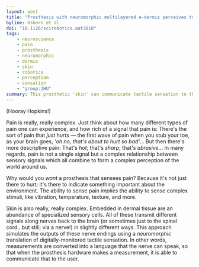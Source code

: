 ```yaml
---
layout: post
title: "Prosthesis with neuromorphic multilayered e-dermis perceives touch and pain"
byline: Osborn et al
doi: "10.1126/scirobotics.aat3818"
tags:
    - neuroscience
    - pain
    - prosthesis
    - neuromorphic
    - dermis
    - skin
    - robotics
    - perception
    - sensation
    - "group:JHU"
summary: This prosthetic 'skin' can communicate tactile sensation to the wearer of a prosthetic device.
---
```


(Hooray Hopkins!)

Pain is really, really complex. Just think about how many different types of pain one can experience, and how rich of a signal that pain is: There's the sort of pain that _just hurts_ — the first wave of pain when you stub your toe, as your brain goes, _'oh no, that's about to hurt so bad'_... But then there's more descriptive pain: That's _hot_; that's _sharp_; that's _abrasive_... In many regards, pain is not a single signal but a complex relationship between sensory signals which all combine to form a complex perception of the world around us.

Why would you _want_ a prosthesis that sensees pain? Because it's not just there to hurt; it's there to indicate something important about the environment. The ability to sense pain _implies_ the ability to sense complex stimuli, like vibration, temperature, texture, and more.

Skin is also really, really complex. Embedded in dermal tissue are an abundance of specialized sensory cells. All of these transmit different signals along nerves back to the brain (or sometimes just to the spinal cord...but still; via a nerve!) in slightly different ways. This approach simulates the outputs of these nerve endings using a _neuromorphic_ translation of digitally-monitored tactile sensation. In other words, measurements are converted into a language that the nerve can speak, so that when the prosthesis hardware makes a measurement, it is able to communicate that to the user.
